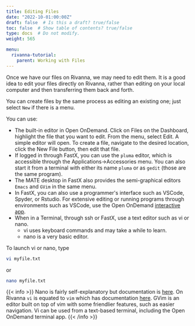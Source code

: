 ```yaml
---
title: Editing Files
date: "2022-10-01:00:00Z"
draft: false  # Is this a draft? true/false
toc: false  # Show table of contents? true/false
type: docs  # Do not modify.
weight: 565

menu:
  rivanna-tutorial:
    parent: Working with Files
---
```


Once we have our files on Rivanna, we may need to edit them.  It is a good idea to edit your files directly on Rivanna, rather than editing on your local computer and then transferring them back and forth.

You can create files by the same process as editing an existing one; just select `New` if there is a menu.

You can use:
* The built-in editor in Open OnDemand. Click on Files on the Dashboard, highlight the file that you want to edit. From the menu, select Edit.  A simple editor will open. To create a file, navigate to the desired location, click the New File button, then edit that file.
* If logged in through FastX, you can use the `pluma` editor, which is accessible through the Applications->Accessories menu.  You can also start it from a terminal with either its name `pluma` or as `gedit` (those are the same program).
* The MATE desktop in FastX also provides the semi-graphical editors `Emacs` and `GVim` in the same menu.
* In FastX, you can also use a programmer's interface such as VSCode, Spyder, or Rstudio.  For extensive editing or running programs through environments such as VSCode, use the Open OnDemand [interactive app](notes/rivanna-tutorial/interactive).
* When in a Terminal, through ssh or FastX, use a text editor such as vi or nano.
    * vi uses keyboard commands and may take a while to learn.
    * nano is a very basic editor.  

To launch vi or nano, type
```bash
vi myfile.txt
```
or
```bash
nano myfile.txt
```
{{< info >}}
Nano is fairly self-explanatory but documentation is [here](https://www.nano-editor.org/).  On Rivanna `vi` is equated to `vim` which has documentation [here](https://www.vim.org/).  GVim is an editor built on top of vim with some friendlier features, such as easier navigation.  Vi can be used from a text-based terminal, including the Open OnDemand terminal app.
{{< /info >}}
